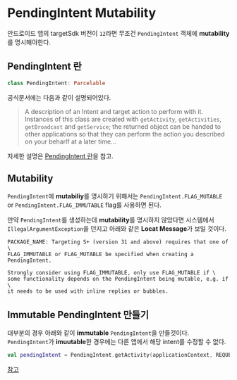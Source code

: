 # PendingIntent Mutability
안드로이드 앱의 targetSdk 버전이 `12`라면 무조건 `PendingIntent` 객체에 **mutability**를 명시해야한다. 

## PendingIntent 란

``` kotlin
class PendingIntent: Parcelable
```

공식문서에는 다음과 같이 설명되어있다.
> A description of an Intent and target action to perform with it. Instances of this class are created with `getActivity`, `getActivities`,
 `getBroadcast` and `getService`; the returned object can be handed to other applications so that they can perform the action you described on your
beharlf at a later time...

자세한 설명은 [PendingIntent 란](https://github.com/JuhyeokLee97/Android-Study-By-Kotlin/blob/main/study/PendingIntent%20%EB%9E%80.md)을 참고.

## Mutability
`PendingIntent`에 **mutabiliy**를 명시하기 위해서는 `PendingIntent.FLAG_MUTABLE` or `PendingIntent.FLAG_IMMUTABLE` flag를 사용하면 된다.

만약 `PendingIntent`를 생성하는데 **mutability**를 명시하지 않았다면 시스템에서 `IllegalArgumentException`을 던지고 아래와 같은 **Locat Message**가 보일 것이다.
```
PACKAGE_NAME: Targeting S+ (version 31 and above) requires that one of \
FLAG_IMMUTABLE or FLAG_MUTABLE be specified when creating a PendingIntent.

Strongly consider using FLAG_IMMUTABLE, only use FLAG_MUTABLE if \
some functionality depends on the PendingIntent being mutable, e.g. if \
it needs to be used with inline replies or bubbles.
```

## Immutable PendingIntent 만들기
대부분의 경우 아래와 같이 **immutable** `PendingIntent`을 만들것이다. `PendingIntent`가 **imuutable**한 경우에는 다른 앱에서 해당 intent를 수정할 수 없다.
``` kotlin
val pendingIntent = PendingIntent.getActivity(applicationContext, REQUEST_CODE, intent, PendingIntent.FLAG_IMMUTABLE)

```

[참고](https://developer.android.com/guide/components/intents-filters#DeclareMutabilityPendingIntent)

